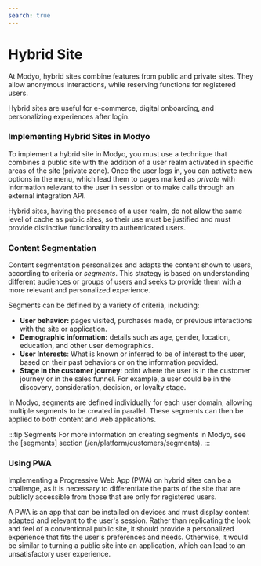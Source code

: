 ```yaml
---
search: true
---
```


# Hybrid Site

At Modyo, hybrid sites combine features from public and private sites. They allow anonymous interactions, while reserving functions for registered users.

Hybrid sites are useful for e-commerce, digital onboarding, and personalizing experiences after login.

### Implementing Hybrid Sites in Modyo

To implement a hybrid site in Modyo, you must use a technique that combines a public site with the addition of a user realm activated in specific areas of the site (private zone). Once the user logs in, you can activate new options in the menu, which lead them to pages marked as _private_ with information relevant to the user in session or to make calls through an external integration API.

Hybrid sites, having the presence of a user realm, do not allow the same level of cache as public sites, so their use must be justified and must provide distinctive functionality to authenticated users.


### Content Segmentation

Content segmentation personalizes and adapts the content shown to users, according to criteria or _segments_. This strategy is based on understanding different audiences or groups of users and seeks to provide them with a more relevant and personalized experience.

Segments can be defined by a variety of criteria, including:

- **User behavior:** pages visited, purchases made, or previous interactions with the site or application.
- **Demographic information:** details such as age, gender, location, education, and other user demographics.
- **User Interests**: What is known or inferred to be of interest to the user, based on their past behaviors or on the information provided.
- **Stage in the customer journey**: point where the user is in the customer journey or in the sales funnel. For example, a user could be in the discovery, consideration, decision, or loyalty stage.

In Modyo, segments are defined individually for each user domain, allowing multiple segments to be created in parallel. These segments can then be applied to both content and web applications.

:::tip Segments
For more information on creating segments in Modyo, see the [segments] section (/en/platform/customers/segments).
:::

### Using PWA

Implementing a Progressive Web App (PWA) on hybrid sites can be a challenge, as it is necessary to differentiate the parts of the site that are publicly accessible from those that are only for registered users.

A PWA is an app that can be installed on devices and must display content adapted and relevant to the user's session. Rather than replicating the look and feel of a conventional public site, it should provide a personalized experience that fits the user's preferences and needs. Otherwise, it would be similar to turning a public site into an application, which can lead to an unsatisfactory user experience.
